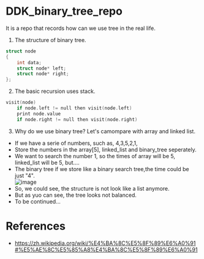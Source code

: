 # DDK_binary_tree_repo
It is a repo that records how can we use tree in the real life.

1. The structure of binary tree.
```C++
struct node
{
    int data;
    struct node* left;
    struct node* right;
};
```

2. The basic recursion uses stack.
```C++
visit(node)
    if node.left != null then visit(node.left)
    print node.value
    if node.right != null then visit(node.right)
```

3. Why do we use binary tree? Let's camompare with array and linked list.
* If we have a serie of numbers, such as, 4,3,5,2,1,
* Store the numbers in the array[5], linked_list and binary_tree seperately.
* We want to search the number 1, so the times of array will be 5, linked_list will be 5, but....
* The binary tree if we store like a binary search tree,the time could be just "4".<br>
![image](https://user-images.githubusercontent.com/67073582/122053003-eadfbb00-ce18-11eb-8c18-2c667d744a2d.png)
* So, we could see, the structure is not look like a list anymore.
* But as yuo can see, the tree looks not balanced.
* To be continued...


# References
* https://zh.wikipedia.org/wiki/%E4%BA%8C%E5%8F%89%E6%A0%91#%E5%AE%8C%E5%85%A8%E4%BA%8C%E5%8F%89%E6%A0%91

